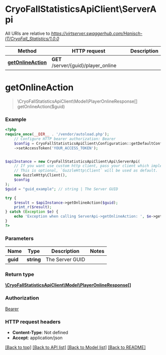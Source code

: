 # CryoFallStatisticsApiClient\ServerApi

All URIs are relative to *https://virtserver.swaggerhub.com/Hanisch-IT/CryoFall_Statistics/1.0.0*

Method | HTTP request | Description
------------- | ------------- | -------------
[**getOnlineAction**](ServerApi.md#getonlineaction) | **GET** /server/{guid}/player_online | 

# **getOnlineAction**
> \CryoFallStatisticsApiClient\Model\PlayerOnlineResponse[] getOnlineAction($guid)



### Example
```php
<?php
require_once(__DIR__ . '/vendor/autoload.php');
    // Configure HTTP bearer authorization: Bearer
    $config = CryoFallStatisticsApiClient\Configuration::getDefaultConfiguration()
    ->setAccessToken('YOUR_ACCESS_TOKEN');


$apiInstance = new CryoFallStatisticsApiClient\Api\ServerApi(
    // If you want use custom http client, pass your client which implements `GuzzleHttp\ClientInterface`.
    // This is optional, `GuzzleHttp\Client` will be used as default.
    new GuzzleHttp\Client(),
    $config
);
$guid = "guid_example"; // string | The Server GUID

try {
    $result = $apiInstance->getOnlineAction($guid);
    print_r($result);
} catch (Exception $e) {
    echo 'Exception when calling ServerApi->getOnlineAction: ', $e->getMessage(), PHP_EOL;
}
?>
```

### Parameters

Name | Type | Description  | Notes
------------- | ------------- | ------------- | -------------
 **guid** | **string**| The Server GUID |

### Return type

[**\CryoFallStatisticsApiClient\Model\PlayerOnlineResponse[]**](../Model/PlayerOnlineResponse.md)

### Authorization

[Bearer](../../README.md#Bearer)

### HTTP request headers

 - **Content-Type**: Not defined
 - **Accept**: application/json

[[Back to top]](#) [[Back to API list]](../../README.md#documentation-for-api-endpoints) [[Back to Model list]](../../README.md#documentation-for-models) [[Back to README]](../../README.md)

